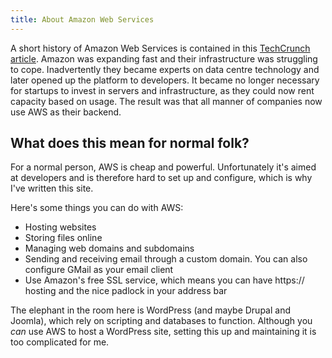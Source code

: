 ```yaml
---
title: About Amazon Web Services
---
```


A short history of Amazon Web Services is contained in this [TechCrunch article](https://techcrunch.com/2016/07/02/andy-jassys-brief-history-of-the-genesis-of-aws/). Amazon was expanding fast and their infrastructure was struggling to cope. Inadvertently they became experts on data centre technology and later opened up the platform to developers. It became no longer necessary for startups to invest in servers and infrastructure, as they could now rent capacity based on usage. The result was that all manner of companies now use AWS as their backend.

## What does this mean for normal folk?

For a normal person, AWS is cheap and powerful. Unfortunately it's aimed at developers and is therefore hard to set up and configure, which is why I've written this site.

Here's some things you can do with AWS:

* Hosting websites
* Storing files online
* Managing web domains and subdomains
* Sending and receiving email through a custom domain. You can also configure GMail as your email client
* Use Amazon's free SSL service, which means you can have https:// hosting and the nice padlock in your address bar

The elephant in the room here is WordPress (and maybe Drupal and Joomla), which rely on scripting and databases to function. Although you *can* use AWS to host a WordPress site, setting this up and maintaining it is too complicated for me.

